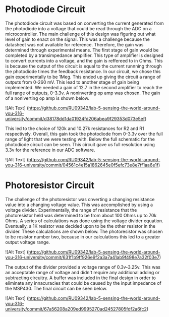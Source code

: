 # Photodiode Circuit

The photodiode circuit was based on converting the current generated from the photodiode into a voltage that could be read through the ADC on a microcontroller. The main challenge of this design was figuring out what level of gain to enact on the signal. This was a challenge because the datasheet was not available for reference. Therefore, the gain was determined through experimental means. The first stage of gain would be completed by a transimpedance amplifier. This type of amplifier is designed to convert currents into a voltage, and the gain is reffereed to in Ohms. This is because the output of the circuit is equal to the current runnning through the photodiode times the feedback resistance. In our circuit, we chose this gain experimentally to be 1Meg. This ended up giving the circuit a range of outputs from 0-260 mV. This lead to another stage of gain being implemented. We needed a gain of 12.7 in the second amplifier to reach the full range of outputs, 0-3.3v. A noninverting op amp was chosen. The gain of a noniverting op amp is shown below. 

![Alt Text] (https://github.com/RU09342/lab-5-sensing-the-world-around-you-316-university/commit/d38178dd1da01924fd206abea9f29353d073e5ef)

This led to the choice of 120k and 10.27k resistances for R2 and R1 respectively. Overall, this gain took the photodiode from 0-3.3v over the full range of light that we were testing with. Below the full schematic for the photodiode circuit can be seen. This circuit gave us full resolution using 3.3v for the reference in our ADC software.

![Alt Text] (https://github.com/RU09342/lab-5-sensing-the-world-around-you-316-university/commit/04561c4e15a1862645e0f5efc73e8e7ff1aa6e1f)

# Photoresistor Circuit

The challenge of the photoresistor was cnverting a changing resistance value into a changing voltage value. This was accomplished by using a voltage divider. Experimentally, the range of resistance that the photoresistor held was determined to be from about 100 Ohms up to 70k Ohms. A series of calculations was done using the voltage divider equation. Eventually, a 1K resistor was decided upon to be the other resistor in the divider. These calculations are shown below. The photoresistor was chosen to be resistor number two, because in our calculations this led to a greater output voltage range.

![Alt Text] (https://github.com/RU09342/lab-5-sensing-the-world-around-you-316-university/commit/631f1b9ff926e9f2a3a7a41ab9f498e7a32f03e7)

The output of the divider provided a voltage range of 0.3v-3.25v. This was an acceptable range of voltage and didn't require any additional adding or subtracting circuitry. A buffer was included in the final design in order to eliminate any innacuracies that could be caused by the input impedance of the MSP430. The final circuit can be seen below.

![Alt Text] (https://github.com/RU09342/lab-5-sensing-the-world-around-you-316-university/commit/67a56208a209ed9995270ad24527805fdf2a6fc2)



